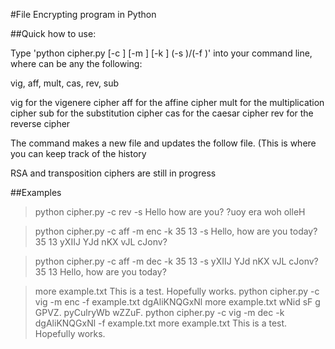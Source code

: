 #File Encrypting program in Python

##Quick how to use:

Type 'python cipher.py [-c <Cipher>] [-m <Method>] [-k <Keys>] (-s <STRING>)/(-f <FILE>)' into your command line, where <Cipher> can be any the following:

vig, aff, mult, cas, rev, sub

vig for the vigenere cipher
aff for the affine cipher
mult for the multiplication cipher
sub for the substitution cipher
cas for the caesar cipher
rev for the reverse cipher

The command makes a new file and updates the follow file. (This is where you can keep track of the history

RSA and transposition ciphers are still in progress

##Examples

>python cipher.py -c rev -s Hello how are you?
?uoy era woh olleH

>python cipher.py -c aff -m enc -k 35 13 -s Hello, how are you today?
35 13
yXIIJ YJd nKX vJL cJonv?

>python cipher.py -c aff -m dec -k 35 13 -s yXIIJ YJd nKX vJL cJonv?
35 13
Hello, how are you today?

>more example.txt
This is a test.
Hopefully works.
>python cipher.py -c vig -m enc -f example.txt
dgAliKNQGxNl
>more example.txt
wNid sF g GPVZ.
pyCulryWb wZZuF.
>python cipher.py -c vig -m dec -k dgAliKNQGxNl -f example.txt
>more example.txt
This is a test.
Hopefully works.